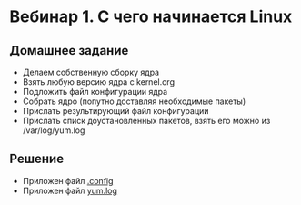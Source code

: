 # Вебинар 1. С чего начинается Linux

## Домашнее задание

* Делаем собственную сборку ядра
* Взять любую версию ядра с kernel.org
* Подложить файл конфигурации ядра
* Собрать ядро (попутно доставляя необходимые пакеты)
* Прислать результирующий файл конфигурации
* Прислать списк доустановленных пакетов, взять его можно из /var/log/yum.log

## Решение

* Приложен файл [.config](.config)
* Приложен файл [yum.log](yum.log)
